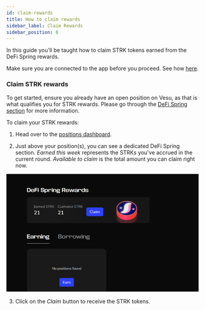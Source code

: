```yaml
---
id: claim-rewards
title: How to claim rewards
sidebar_label: Claim Rewards
sidebar_position: 8
---
```


In this guide you'll be taught how to claim STRK tokens earned from the DeFi Spring rewards.

Make sure you are connected to the app before you proceed. See how [here](./connect.md).

### Claim STRK rewards

To get started, ensure you already have an open position on Vesu, as that is what qualifies you for STRK rewards. Please go through the [DeFi Spring section](../explore/defi-spring.md) for more information.

To claim your STRK rewards:

1. Head over to the [positions dashboard](https://vesu.xyz/positions).

2. Just above your position(s), you can see a dedicated DeFi Spring section. _Earned this week_ represents the STRKs you've accrued in the current round. _Available to claim_ is the total amount you can claim right now.

![Defi Spring](images/defispring.png)

3. Click on the _Claim_ button to receive the STRK tokens.
